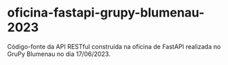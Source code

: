# oficina-fastapi-grupy-blumenau-2023
Código-fonte da API RESTful construída na oficina de FastAPI realizada no GruPy Blumenau no dia 17/06/2023.
